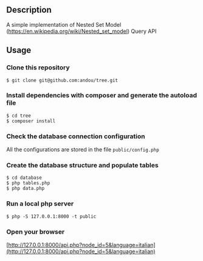 ## Description

A simple implementation of Nested Set Model (https://en.wikipedia.org/wiki/Nested_set_model) Query API

## Usage

### Clone this repository

```shell
$ git clone git@github.com:andou/tree.git
```

### Install dependencies with composer and generate the autoload file

```shell
$ cd tree
$ composer install
```

### Check the database connection configuration

All the configurations are stored in the file `public/config.php`


### Create the database structure and populate tables

```shell
$ cd database
$ php tables.php
$ php data.php
```

### Run a local php server

```shell
$ php -S 127.0.0.1:8000 -t public
```

### Open your browser

[http://127.0.0.1:8000/api.php?node_id=5&language=italian](http://127.0.0.1:8000/api.php?node_id=5&language=italian)